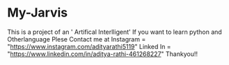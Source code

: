 # My-Jarvis
This is a project of an ' Artifical Interlligent' 
If you want to learn python and Otherlanguage Plese Contact me at
Instagram = "https://www.instagram.com/adityarathi5119"
Linked In = "https://www.linkedin.com/in/aditya-rathi-461268227"
Thankyou!!
